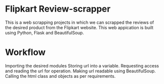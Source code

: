 # Flipkart Review-scrapper
This is a web scrapping projects in which we can scrapped the reviews of the desired product from the Flipkart website.
This web appication is built using Python, Flask and BeautifulSoup.
# Workflow
Importing the desired modules
Storing url into a variable.
Requesting access and reading the url for operation.
Making url readable using BeautifulSoup.
Calling the html class and objects as per requirements.
